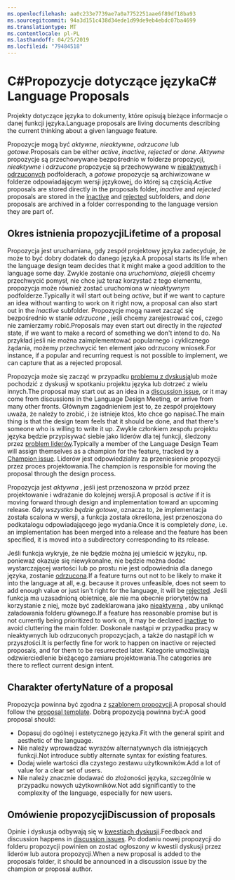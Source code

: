 ```yaml
---
ms.openlocfilehash: aa0c233e7739ae7a0a7752251aae6f89df18ba93
ms.sourcegitcommit: 94a3d151c438d34ede1d99de9eb4ebdc07ba4699
ms.translationtype: MT
ms.contentlocale: pl-PL
ms.lasthandoff: 04/25/2019
ms.locfileid: "79484518"
---
```

# <a name="c-language-proposals"></a><span data-ttu-id="066a6-101">C#Propozycje dotyczące języka</span><span class="sxs-lookup"><span data-stu-id="066a6-101">C# Language Proposals</span></span>

<span data-ttu-id="066a6-102">Projekty dotyczące języka to dokumenty, które opisują bieżące informacje o danej funkcji języka.</span><span class="sxs-lookup"><span data-stu-id="066a6-102">Language proposals are living documents describing the current thinking about a given language feature.</span></span>

<span data-ttu-id="066a6-103">Propozycje mogą być *aktywne*, *nieaktywne*, *odrzucone* lub *gotowe*.</span><span class="sxs-lookup"><span data-stu-id="066a6-103">Proposals can be either *active*, *inactive*, *rejected* or *done*.</span></span> <span data-ttu-id="066a6-104">*Aktywne* propozycje są przechowywane bezpośrednio w folderze propozycji, *nieaktywne* i *odrzucone* propozycje są przechowywane w [nieaktywnych](proposals/inactive) i [odrzuconych](proposals/rejected) podfolderach, a *gotowe* propozycje są archiwizowane w folderze odpowiadającym wersji językowej, do której są częścią.</span><span class="sxs-lookup"><span data-stu-id="066a6-104">*Active* proposals are stored directly in the proposals folder, *inactive* and *rejected* proposals are stored in the [inactive](proposals/inactive) and [rejected](proposals/rejected) subfolders, and *done* proposals are archived in a folder corresponding to the language version they are part of.</span></span>

## <a name="lifetime-of-a-proposal"></a><span data-ttu-id="066a6-105">Okres istnienia propozycji</span><span class="sxs-lookup"><span data-stu-id="066a6-105">Lifetime of a proposal</span></span>

<span data-ttu-id="066a6-106">Propozycja jest uruchamiana, gdy zespół projektowy języka zadecyduje, że może to być dobry dodatek do danego języka.</span><span class="sxs-lookup"><span data-stu-id="066a6-106">A proposal starts its life when the language design team decides that it might make a good addition to the language some day.</span></span> <span data-ttu-id="066a6-107">Zwykle zostanie ona *uruchomiona, ale*jeśli chcemy przechwycić pomysł, nie chce już teraz korzystać z tego elementu, propozycja może również zostać uruchomiona w *nieaktywnym* podfolderze.</span><span class="sxs-lookup"><span data-stu-id="066a6-107">Typically it will start out being *active*, but if we want to capture an idea without wanting to work on it right now, a proposal can also start out in the *inactive* subfolder.</span></span> <span data-ttu-id="066a6-108">Propozycje mogą nawet zacząć się bezpośrednio w stanie *odrzucone* , jeśli chcemy zarejestrować coś, czego nie zamierzamy robić.</span><span class="sxs-lookup"><span data-stu-id="066a6-108">Proposals may even start out directly in the *rejected* state, if we want to make a record of something we don't intend to do.</span></span> <span data-ttu-id="066a6-109">Na przykład jeśli nie można zaimplementować popularnego i cyklicznego żądania, możemy przechwycić ten element jako odrzucony wniosek.</span><span class="sxs-lookup"><span data-stu-id="066a6-109">For instance, if a popular and recurring request is not possible to implement, we can capture that as a rejected proposal.</span></span>

<span data-ttu-id="066a6-110">Propozycja może się zacząć w przypadku [problemu z dyskusją](https://github.com/dotnet/csharplang/labels/Discussion)lub może pochodzić z dyskusji w spotkaniu projektu języka lub dotrzeć z wielu innych.</span><span class="sxs-lookup"><span data-stu-id="066a6-110">The proposal may start out as an idea in a [discussion issue](https://github.com/dotnet/csharplang/labels/Discussion), or it may come from discussions in the Language Design Meeting, or arrive from many other fronts.</span></span> <span data-ttu-id="066a6-111">Głównym zagadnieniem jest to, że zespół projektowy uważa, że należy to zrobić, i że istnieje ktoś, kto chce go napisać.</span><span class="sxs-lookup"><span data-stu-id="066a6-111">The main thing is that the design team feels that it should be done, and that there's someone who is willing to write it up.</span></span> <span data-ttu-id="066a6-112">Zwykle członkiem zespołu projektu języka będzie przypisywać siebie jako liderów dla tej funkcji, śledzony przez [problem liderów](https://github.com/dotnet/csharplang/labels/Proposal%20champion).</span><span class="sxs-lookup"><span data-stu-id="066a6-112">Typically a member of the Language Design Team will assign themselves as a champion for the feature, tracked by a [Champion issue](https://github.com/dotnet/csharplang/labels/Proposal%20champion).</span></span> <span data-ttu-id="066a6-113">Liderów jest odpowiedzialny za przeniesienie propozycji przez proces projektowania.</span><span class="sxs-lookup"><span data-stu-id="066a6-113">The champion is responsible for moving the proposal through the design process.</span></span>

<span data-ttu-id="066a6-114">Propozycja jest *aktywna* , jeśli jest przenoszona w przód przez projektowanie i wdrażanie do kolejnej wersji.</span><span class="sxs-lookup"><span data-stu-id="066a6-114">A proposal is *active* if it is moving forward through design and implementation toward an upcoming release.</span></span> <span data-ttu-id="066a6-115">Gdy *wszystko będzie gotowe*, oznacza to, że implementacja została scalona w wersji, a funkcja została określona, jest przenoszona do podkatalogu odpowiadającego jego wydania.</span><span class="sxs-lookup"><span data-stu-id="066a6-115">Once it is completely *done*, i.e. an implementation has been merged into a release and the feature has been specified, it is moved into a subdirectory corresponding to its release.</span></span>

<span data-ttu-id="066a6-116">Jeśli funkcja wykryje, że nie będzie można jej umieścić w języku, np. ponieważ okazuje się niewykonalne, nie będzie można dodać wystarczającej wartości lub po prostu nie jest odpowiednia dla danego języka, zostanie [odrzucona](proposals/rejected).</span><span class="sxs-lookup"><span data-stu-id="066a6-116">If a feature turns out not to be likely to make it into the language at all, e.g. because it proves unfeasible, does not seem to add enough value or just isn't right for the language, it will be [rejected](proposals/rejected).</span></span> <span data-ttu-id="066a6-117">Jeśli funkcja ma uzasadnioną obietnicę, ale nie ma obecnie priorytetów na korzystanie z niej, może być zadeklarowana jako [nieaktywna](proposals/inactive) , aby uniknąć załadowania folderu głównego.</span><span class="sxs-lookup"><span data-stu-id="066a6-117">If a feature has reasonable promise but is not currently being prioritized to work on, it may be declared [inactive](proposals/inactive) to avoid cluttering the main folder.</span></span> <span data-ttu-id="066a6-118">Doskonale nastąpi w przypadku pracy w nieaktywnych lub odrzuconych propozycjach, a także do nastąpił ich w przyszłości.</span><span class="sxs-lookup"><span data-stu-id="066a6-118">It is perfectly fine for work to happen on inactive or rejected proposals, and for them to be resurrected later.</span></span> <span data-ttu-id="066a6-119">Kategorie umożliwiają odzwierciedlenie bieżącego zamiaru projektowania.</span><span class="sxs-lookup"><span data-stu-id="066a6-119">The categories are there to reflect current design intent.</span></span>

## <a name="nature-of-a-proposal"></a><span data-ttu-id="066a6-120">Charakter oferty</span><span class="sxs-lookup"><span data-stu-id="066a6-120">Nature of a proposal</span></span>

<span data-ttu-id="066a6-121">Propozycja powinna być zgodna z [szablonem propozycji](proposal-template.md).</span><span class="sxs-lookup"><span data-stu-id="066a6-121">A proposal should follow the [proposal template](proposal-template.md).</span></span> <span data-ttu-id="066a6-122">Dobrą propozycją powinna być:</span><span class="sxs-lookup"><span data-stu-id="066a6-122">A good proposal should:</span></span>

- <span data-ttu-id="066a6-123">Dopasuj do ogólnej i estetycznego języka.</span><span class="sxs-lookup"><span data-stu-id="066a6-123">Fit with the general spirit and aesthetic of the language.</span></span>
- <span data-ttu-id="066a6-124">Nie należy wprowadzać wyrazów alternatywnych dla istniejących funkcji.</span><span class="sxs-lookup"><span data-stu-id="066a6-124">Not introduce subtly alternate syntax for existing features.</span></span>
- <span data-ttu-id="066a6-125">Dodaj wiele wartości dla czystego zestawu użytkowników.</span><span class="sxs-lookup"><span data-stu-id="066a6-125">Add a lot of value for a clear set of users.</span></span>
- <span data-ttu-id="066a6-126">Nie należy znacznie dodawać do złożoności języka, szczególnie w przypadku nowych użytkowników.</span><span class="sxs-lookup"><span data-stu-id="066a6-126">Not add significantly to the complexity of the language, especially for new users.</span></span>  

## <a name="discussion-of-proposals"></a><span data-ttu-id="066a6-127">Omówienie propozycji</span><span class="sxs-lookup"><span data-stu-id="066a6-127">Discussion of proposals</span></span>

<span data-ttu-id="066a6-128">Opinie i dyskusja odbywają się w [kwestiach dyskusji](https://github.com/dotnet/csharplang/labels/Discussion).</span><span class="sxs-lookup"><span data-stu-id="066a6-128">Feedback and discussion happens in [discussion issues](https://github.com/dotnet/csharplang/labels/Discussion).</span></span> <span data-ttu-id="066a6-129">Po dodaniu nowej propozycji do folderu propozycji powinien on zostać ogłoszony w kwestii dyskusji przez liderów lub autora propozycji.</span><span class="sxs-lookup"><span data-stu-id="066a6-129">When a new proposal is added to the proposals folder, it should be announced in a discussion issue by the champion or proposal author.</span></span> 

 